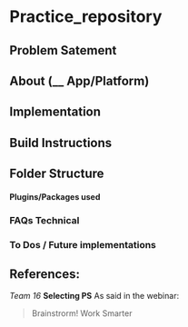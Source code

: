 # Practice_repository

## Problem Satement

## About (__ App/Platform)

## Implementation

## Build Instructions

## Folder Structure

#### Plugins/Packages used

### FAQs Technical

### To Dos / Future implementations
## References: 

*Team 16*
**Selecting PS**
As said in the webinar:
>Brainstrorm!
>Work Smarter

